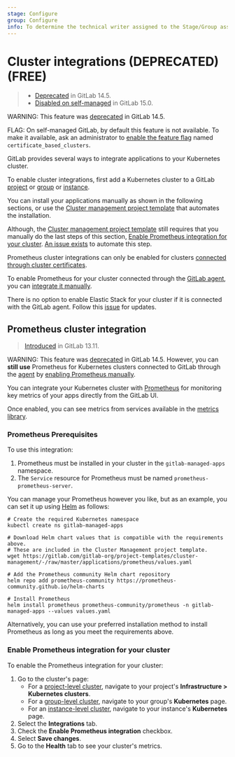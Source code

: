 ```yaml
---
stage: Configure
group: Configure
info: To determine the technical writer assigned to the Stage/Group associated with this page, see https://about.gitlab.com/handbook/product/ux/technical-writing/#assignments
---
```


# Cluster integrations (DEPRECATED) **(FREE)**

> - [Deprecated](https://gitlab.com/groups/gitlab-org/configure/-/epics/8) in GitLab 14.5.
> - [Disabled on self-managed](https://gitlab.com/gitlab-org/gitlab/-/issues/353410) in GitLab 15.0.

WARNING:
This feature was [deprecated](https://gitlab.com/groups/gitlab-org/configure/-/epics/8) in GitLab 14.5.

FLAG:
On self-managed GitLab, by default this feature is not available. To make it available, ask an administrator to [enable the feature flag](../../administration/feature_flags.md) named `certificate_based_clusters`.

GitLab provides several ways to integrate applications to your
Kubernetes cluster.

To enable cluster integrations, first add a Kubernetes cluster to a GitLab
[project](../project/clusters/index.md) or
[group](../group/clusters/index.md) or
[instance](../instance/clusters/index.md).

You can install your applications manually as shown in the following sections, or use the
[Cluster management project template](management_project_template.md) that automates the
installation.

Although, the [Cluster management project template](management_project_template.md) still
requires that you manually do the last steps of this section,
[Enable Prometheus integration for your cluster](#enable-prometheus-integration-for-your-cluster). [An issue exists](https://gitlab.com/gitlab-org/gitlab/-/issues/326565)
to automate this step.

Prometheus cluster integrations can only be enabled for clusters [connected through cluster certificates](../project/clusters/add_existing_cluster.md).

To enable Prometheus for your cluster connected through the [GitLab agent](agent/index.md), you can [integrate it manually](../project/integrations/prometheus.md#manual-configuration-of-prometheus).

There is no option to enable Elastic Stack for your cluster if it is connected with the GitLab agent.
Follow this [issue](https://gitlab.com/gitlab-org/gitlab/-/issues/300230) for updates.

## Prometheus cluster integration

> [Introduced](https://gitlab.com/gitlab-org/gitlab/-/merge_requests/55244) in GitLab 13.11.

WARNING:
This feature was [deprecated](https://gitlab.com/groups/gitlab-org/configure/-/epics/8) in GitLab 14.5. However, you can **still use** Prometheus
for Kubernetes clusters connected to GitLab through the
[agent](agent/index.md) by [enabling Prometheus manually](../project/integrations/prometheus.md#manual-configuration-of-prometheus).

You can integrate your Kubernetes cluster with
[Prometheus](https://prometheus.io/) for monitoring key metrics of your
apps directly from the GitLab UI.

Once enabled, you can see metrics from services available in the
[metrics library](../project/integrations/prometheus_library/index.md).

### Prometheus Prerequisites

To use this integration:

1. Prometheus must be installed in your cluster in the `gitlab-managed-apps` namespace.
1. The `Service` resource for Prometheus must be named `prometheus-prometheus-server`.

You can manage your Prometheus however you like, but as an example, you can set
it up using [Helm](https://helm.sh/) as follows:

```shell
# Create the required Kubernetes namespace
kubectl create ns gitlab-managed-apps

# Download Helm chart values that is compatible with the requirements above.
# These are included in the Cluster Management project template.
wget https://gitlab.com/gitlab-org/project-templates/cluster-management/-/raw/master/applications/prometheus/values.yaml

# Add the Prometheus community Helm chart repository
helm repo add prometheus-community https://prometheus-community.github.io/helm-charts

# Install Prometheus
helm install prometheus prometheus-community/prometheus -n gitlab-managed-apps --values values.yaml
```

Alternatively, you can use your preferred installation method to install
Prometheus as long as you meet the requirements above.

### Enable Prometheus integration for your cluster

To enable the Prometheus integration for your cluster:

1. Go to the cluster's page:
      - For a [project-level cluster](../project/clusters/index.md), navigate to your project's
      **Infrastructure > Kubernetes clusters**.
      - For a [group-level cluster](../group/clusters/index.md), navigate to your group's
      **Kubernetes** page.
      - For an [instance-level cluster](../instance/clusters/index.md), navigate to your instance's
      **Kubernetes** page.
1. Select the **Integrations** tab.
1. Check the **Enable Prometheus integration** checkbox.
1. Select **Save changes**.
1. Go to the **Health** tab to see your cluster's metrics.
